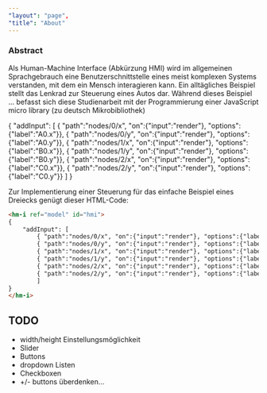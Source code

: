 ```yaml
---
"layout": "page",
"title": "About"
---
```


### Abstract

Als Human-Machine Interface (Abkürzung HMI) wird im allgemeinen Sprachgebrauch eine Benutzerschnittstelle eines meist komplexen Systems verstanden, mit dem ein Mensch interagieren kann. Ein alltägliches Beispiel stellt das Lenkrad zur Steuerung eines Autos dar. Während dieses Beispiel ... befasst sich diese Studienarbeit mit der Programmierung einer JavaScript micro library (zu deutsch Mikrobibliothek)

<canvas id="cv" width="350" height="250"></canvas>

<script>
    const ctx = document.getElementById("cv").getContext("2d");
    var model = {
        "nodes": [
            { "id": "A0", "x": 75, "y": 50 },
            { "id": "B0", "x": 150, "y": 200 },
            { "id": "C0", "x": 250, "y": 10 }
        ],
        "constraints": [
        { "id": "a", "p1": "A0", "p2": "B0" }, 
        { "id": "b", "p1": "B0", "p2": "C0" }, 
        { "id": "c", "p1": "C0", "p2": "A0" }
        ]
    };
    mec.model.extend(model);
    model.init();
    function render() {
        const g = g2().del().clr().view({ cartesian: true });
        model.draw(g);
        g.exe(ctx);
    return g;
    }
    render()

</script>

<hm-i ref="model" id="hmi">
{
    "addInput": [
        { "path":"nodes/0/x", "on":{"input":"render"}, "options":{"label":"A0.x"}}, 
        { "path":"nodes/0/y", "on":{"input":"render"}, "options":{"label":"A0.y"}}, 
        { "path":"nodes/1/x", "on":{"input":"render"}, "options":{"label":"B0.x"}}, 
        { "path":"nodes/1/y", "on":{"input":"render"}, "options":{"label":"B0.y"}}, 
        { "path":"nodes/2/x", "on":{"input":"render"}, "options":{"label":"C0.x"}}, 
        { "path":"nodes/2/y", "on":{"input":"render"}, "options":{"label":"C0.y"}} 
        ]
}
</hm-i>

Zur Implementierung einer Steuerung für das einfache Beispiel eines Dreiecks genügt dieser HTML-Code:

```HTML
<hm-i ref="model" id="hmi">
{
    "addInput": [
        { "path":"nodes/0/x", "on":{"input":"render"}, "options":{"label":"A0.x"}}, 
        { "path":"nodes/0/y", "on":{"input":"render"}, "options":{"label":"A0.y"}}, 
        { "path":"nodes/1/x", "on":{"input":"render"}, "options":{"label":"B0.x"}}, 
        { "path":"nodes/1/y", "on":{"input":"render"}, "options":{"label":"B0.y"}}, 
        { "path":"nodes/2/x", "on":{"input":"render"}, "options":{"label":"C0.x"}}, 
        { "path":"nodes/2/y", "on":{"input":"render"}, "options":{"label":"C0.y"}} 
        ]
}
</hm-i>
```

## TODO

* width/height Einstellungsmöglichkeit
* Slider
* Buttons
* dropdown Listen
* Checkboxen
* +/- buttons überdenken...